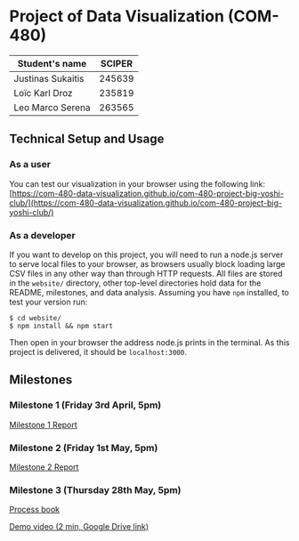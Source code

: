 # Project of Data Visualization (COM-480)

| Student's name | SCIPER |
| -------------- | ------ |
| Justinas Sukaitis | 245639 |
| Loïc Karl Droz | 235819 |
| Leo Marco Serena | 263565 |

## Technical Setup and Usage

### As a user

You can test our visualization in your browser using the following link: [https://com-480-data-visualization.github.io/com-480-project-big-yoshi-club/](https://com-480-data-visualization.github.io/com-480-project-big-yoshi-club/)

### As a developer

If you want to develop on this project, you will need to run a node.js server to serve local files to your browser, as browsers usually block loading large CSV files in any other way than through HTTP requests. All files are stored in the `website/` directory, other top-level directories hold data for the README, milestones, and data analysis. Assuming you have `npm` installed, to test your version run:

```
$ cd website/
$ npm install && npm start
```

Then open in your browser the address node.js prints in the terminal. As this project is delivered, it should be `localhost:3000`.

## Milestones

### Milestone 1 (Friday 3rd April, 5pm)

[Milestone 1 Report](Milestone1.md)

### Milestone 2 (Friday 1st May, 5pm)

[Milestone 2 Report](Milestone2.md)

### Milestone 3 (Thursday 28th May, 5pm)

[Process book](files/process-book.pdf)

[Demo video (2 min, Google Drive link)](https://drive.google.com/file/d/1TRx9L4xxXR7qT4lpET15s30xJ2sRQiTi/view?usp=sharing)